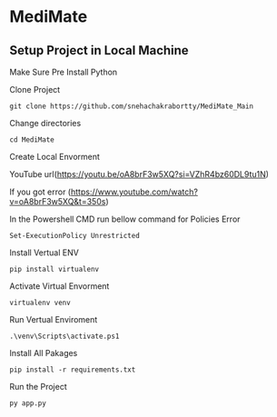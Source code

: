 # MediMate

## Setup Project in Local Machine

  Make Sure Pre Install Python 

Clone Project
```
git clone https://github.com/snehachakrabortty/MediMate_Main

```

Change directories

```
cd MediMate
```

Create Local Envorment

YouTube url(https://youtu.be/oA8brF3w5XQ?si=VZhR4bz60DL9tu1N)

If you got error 
(https://www.youtube.com/watch?v=oA8brF3w5XQ&t=350s)

In the Powershell CMD run bellow command for Policies Error

```
Set-ExecutionPolicy Unrestricted
```
Install Vertual ENV
```
pip install virtualenv

```
Activate Virtual Envorment

```
virtualenv venv
```
Run Vertual Enviroment

```
.\venv\Scripts\activate.ps1 
```

Install All Pakages

```
pip install -r requirements.txt
```

Run the Project 

``` 
py app.py

```
